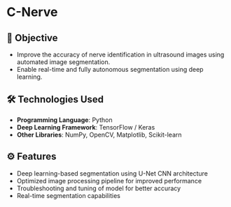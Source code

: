 # C-Nerve
## 📌 Objective

- Improve the accuracy of nerve identification in ultrasound images using automated image segmentation.
- Enable real-time and fully autonomous segmentation using deep learning.

## 🛠️ Technologies Used

- **Programming Language**: Python
- **Deep Learning Framework**: TensorFlow / Keras
- **Other Libraries**: NumPy, OpenCV, Matplotlib, Scikit-learn

## ⚙️ Features

- Deep learning-based segmentation using U-Net CNN architecture
- Optimized image processing pipeline for improved performance
- Troubleshooting and tuning of model for better accuracy
- Real-time segmentation capabilities
